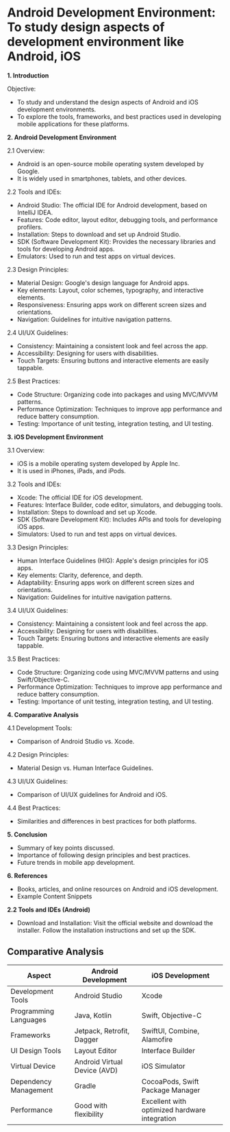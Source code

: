 # Android Development Environment: To study design aspects of development environment like Android, iOS

**1. Introduction**

Objective:

- To study and understand the design aspects of Android and iOS development environments.
- To explore the tools, frameworks, and best practices used in developing mobile applications for these platforms.

**2. Android Development Environment**

2.1 Overview:

- Android is an open-source mobile operating system developed by Google.
- It is widely used in smartphones, tablets, and other devices.

2.2 Tools and IDEs:

- Android Studio: The official IDE for Android development, based on IntelliJ IDEA.
- Features: Code editor, layout editor, debugging tools, and performance profilers.
- Installation: Steps to download and set up Android Studio.
- SDK (Software Development Kit): Provides the necessary libraries and tools for developing Android apps.
- Emulators: Used to run and test apps on virtual devices.

2.3 Design Principles:

- Material Design: Google's design language for Android apps.
- Key elements: Layout, color schemes, typography, and interactive elements.
- Responsiveness: Ensuring apps work on different screen sizes and orientations.
- Navigation: Guidelines for intuitive navigation patterns.

2.4 UI/UX Guidelines:

- Consistency: Maintaining a consistent look and feel across the app.
- Accessibility: Designing for users with disabilities.
- Touch Targets: Ensuring buttons and interactive elements are easily tappable.

2.5 Best Practices:

- Code Structure: Organizing code into packages and using MVC/MVVM patterns.
- Performance Optimization: Techniques to improve app performance and reduce battery consumption.
- Testing: Importance of unit testing, integration testing, and UI testing.

**3. iOS Development Environment**

3.1 Overview:

- iOS is a mobile operating system developed by Apple Inc.
- It is used in iPhones, iPads, and iPods.

3.2 Tools and IDEs:

- Xcode: The official IDE for iOS development.
- Features: Interface Builder, code editor, simulators, and debugging tools.
- Installation: Steps to download and set up Xcode.
- SDK (Software Development Kit): Includes APIs and tools for developing iOS apps.
- Simulators: Used to run and test apps on virtual devices.
  
3.3 Design Principles:

- Human Interface Guidelines (HIG): Apple's design principles for iOS apps.
- Key elements: Clarity, deference, and depth.
- Adaptability: Ensuring apps work on different screen sizes and orientations.
- Navigation: Guidelines for intuitive navigation patterns.
  
3.4 UI/UX Guidelines:

- Consistency: Maintaining a consistent look and feel across the app.
- Accessibility: Designing for users with disabilities.
- Touch Targets: Ensuring buttons and interactive elements are easily tappable.
  
3.5 Best Practices:

- Code Structure: Organizing code using MVC/MVVM patterns and using Swift/Objective-C.
- Performance Optimization: Techniques to improve app performance and reduce battery consumption.
- Testing: Importance of unit testing, integration testing, and UI testing.
  
**4. Comparative Analysis**

4.1 Development Tools:

- Comparison of Android Studio vs. Xcode.
  
4.2 Design Principles:

- Material Design vs. Human Interface Guidelines.
  
4.3 UI/UX Guidelines:

- Comparison of UI/UX guidelines for Android and iOS.
  
4.4 Best Practices:

- Similarities and differences in best practices for both platforms.
  
**5. Conclusion**

- Summary of key points discussed.
- Importance of following design principles and best practices.
- Future trends in mobile app development.
  
**6. References**

- Books, articles, and online resources on Android and iOS development.
- Example Content Snippets

**2.2 Tools and IDEs (Android)**

- Download and Installation:
Visit the official website and download the installer.
Follow the installation instructions and set up the SDK.

## Comparative Analysis

| Aspect                 | Android Development                               | iOS Development                                    |
|------------------------|---------------------------------------------------|---------------------------------------------------|
| Development Tools  | Android Studio                                    | Xcode                                             |
| Programming Languages | Java, Kotlin                                   | Swift, Objective-C                                |
| Frameworks         | Jetpack, Retrofit, Dagger                         | SwiftUI, Combine, Alamofire                       |
| UI Design Tools    | Layout Editor                                     | Interface Builder                                 |
| Virtual Device     | Android Virtual Device (AVD)                      | iOS Simulator                                     |
| Dependency Management | Gradle                                         | CocoaPods, Swift Package Manager                  |
| Performance        | Good with flexibility                             | Excellent with optimized hardware integration     |






